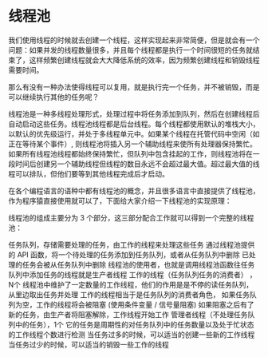 # 线程池

我们使用线程的时候就去创建一个线程，这样实现起来非常简便，但是就会有一个问题：如果并发的线程数量很多，并且每个线程都是执行一个时间很短的任务就结束了，这样频繁创建线程就会大大降低系统的效率，因为频繁创建线程和销毁线程需要时间。

那么有没有一种办法使得线程可以复用，就是执行完一个任务，并不被销毁，而是可以继续执行其他的任务呢？

线程池是一种多线程处理形式，处理过程中将任务添加到队列，然后在创建线程后自动启动这些任务。线程池线程都是后台线程。每个线程都使用默认的堆栈大小，以默认的优先级运行，并处于多线程单元中。如果某个线程在托管代码中空闲（如正在等待某个事件）, 则线程池将插入另一个辅助线程来使所有处理器保持繁忙。如果所有线程池线程都始终保持繁忙，但队列中包含挂起的工作，则线程池将在一段时间后创建另一个辅助线程但线程的数目永远不会超过最大值。超过最大值的线程可以排队，但他们要等到其他线程完成后才启动。

在各个编程语言的语种中都有线程池的概念，并且很多语言中直接提供了线程池，作为程序猿直接使用就可以了，下面给大家介绍一下线程池的实现原理：

线程池的组成主要分为 3 个部分，这三部分配合工作就可以得到一个完整的线程池：

任务队列，存储需要处理的任务，由工作的线程来处理这些任务
通过线程池提供的 API 函数，将一个待处理的任务添加到任务队列，或者从任务队列中删除
已处理的任务会被从任务队列中删除
线程池的使用者，也就是调用线程池函数往任务队列中添加任务的线程就是生产者线程
工作的线程（任务队列任务的消费者） ，N个
线程池中维护了一定数量的工作线程，他们的作用是是不停的读任务队列，从里边取出任务并处理
工作的线程相当于是任务队列的消费者角色，
如果任务队列为空，工作的线程将会被阻塞 (使用条件变量 / 信号量阻塞)
如果阻塞之后有了新的任务，由生产者将阻塞解除，工作线程开始工作
管理者线程（不处理任务队列中的任务），1个
它的任务是周期性的对任务队列中的任务数量以及处于忙状态的工作线程个数进行检测
当任务过多的时候，可以适当的创建一些新的工作线程
当任务过少的时候，可以适当的销毁一些工作的线程